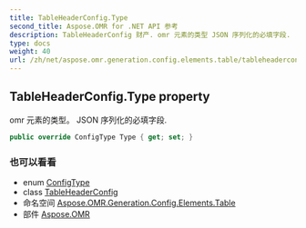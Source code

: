 ```yaml
---
title: TableHeaderConfig.Type
second_title: Aspose.OMR for .NET API 参考
description: TableHeaderConfig 财产. omr 元素的类型 JSON 序列化的必填字段.
type: docs
weight: 40
url: /zh/net/aspose.omr.generation.config.elements.table/tableheaderconfig/type/
---
```

## TableHeaderConfig.Type property

omr 元素的类型。 JSON 序列化的必填字段.

```csharp
public override ConfigType Type { get; set; }
```

### 也可以看看

* enum [ConfigType](../../../aspose.omr.generation.config.enums/configtype/)
* class [TableHeaderConfig](../)
* 命名空间 [Aspose.OMR.Generation.Config.Elements.Table](../../tableheaderconfig/)
* 部件 [Aspose.OMR](../../../)


